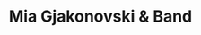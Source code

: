 ---
title: Mia Gjakonovski & Band
image: ../uploads/artists/2025/mia-gjakonovski.jpg
year: "2025"
---